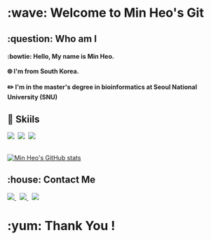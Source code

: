 <h1>
  :wave: Welcome to Min Heo's Git 
</h1>

<h2>
  :question: Who am I 
</h2>
<h4>
  :bowtie: Hello, My name is Min Heo. <br> <br>
  🌐 I'm from South Korea. <br> <br>
  ✏️ I'm in the master's degree in bioinformatics at Seoul National University (SNU)
  <br>
</h4>
  
<h2>
  🔧 Skiils
</h2>
  
<div>
  <img src="https://img.shields.io/badge/Python-3766AB?style=flat-square&logo=Python&logoColor=white"/>&nbsp
  <img src="https://img.shields.io/badge/R-276DC3?style=flat-square&logo=R&logoColor=white"/>&nbsp
  <img src="https://img.shields.io/badge/C-A8B9CC?style=flat-square&logo=C&logoColor=white"/>
  <br>
</div>
<br> 

[![Min Heo's GitHub stats](https://github-readme-stats.vercel.app/api?username=minheo)](https://github.com/heomanism/github-readme-stats)

<h2>
  :house: Contact Me
</h2>

<div>
  <a href="https://www.facebook.com/people/%ED%97%88%EB%AF%BC/100004945562347/">
    <img src="http://img.shields.io/badge/Facebook-1877F2?style=flat-square&logo=Facebook&logoColor=white&link=https://www.facebook.com/people/%ED%97%88%EB%AF%BC/100004945562347/">
  </a>&nbsp
  <a href="https://www.instagram.com/heomanism__/">
    <img src="http://img.shields.io/badge/Instagram-E4405F?style=flat-square&logo=Instagram&logoColor=white&link=https://www.instagram.com/heomanism__/">
  </a>&nbsp
  <a href="https://heo7371@gmail.com">
    <img src="http://img.shields.io/badge/Gmail-EA4335?style=flat-square&logo=Gmail&logoColor=white&link=https://heo7371@gmail.com">
  </a>
</div>

<h1>
  :yum: Thank You !  
</h1>








